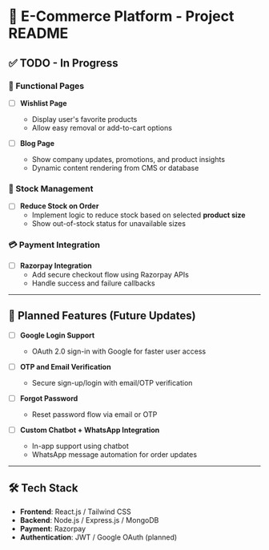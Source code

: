 # 🛒 E-Commerce Platform - Project README


## ✅ TODO - In Progress

### 🔧 Functional Pages
- [ ] **Wishlist Page**
  - Display user's favorite products
  - Allow easy removal or add-to-cart options

- [ ] **Blog Page**
  - Show company updates, promotions, and product insights
  - Dynamic content rendering from CMS or database

### 🧮 Stock Management
- [ ] **Reduce Stock on Order**
  - Implement logic to reduce stock based on selected **product size**
  - Show out-of-stock status for unavailable sizes

### 💳 Payment Integration
- [ ] **Razorpay Integration**
  - Add secure checkout flow using Razorpay APIs
  - Handle success and failure callbacks

---

## 🚀 Planned Features (Future Updates)

- [ ] **Google Login Support**
  - OAuth 2.0 sign-in with Google for faster user access

- [ ] **OTP and Email Verification**
  - Secure sign-up/login with email/OTP verification

- [ ] **Forgot Password**
  - Reset password flow via email or OTP

- [ ] **Custom Chatbot + WhatsApp Integration**
  - In-app support using chatbot
  - WhatsApp message automation for order updates

---

## 🛠 Tech Stack

- **Frontend**: React.js / Tailwind CSS  
- **Backend**: Node.js / Express.js / MongoDB  
- **Payment**: Razorpay  
- **Authentication**: JWT / Google OAuth (planned)



